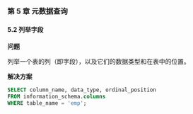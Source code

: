 ### 第 5 章 元数据查询
#### 5.2 列举字段
**问题**

列举一个表的列（即字段），以及它们的数据类型和在表中的位置。

**解决方案**

```SQL
SELECT column_name, data_type, ordinal_position
FROM information_schema.columns
WHERE table_name = 'emp';
```
